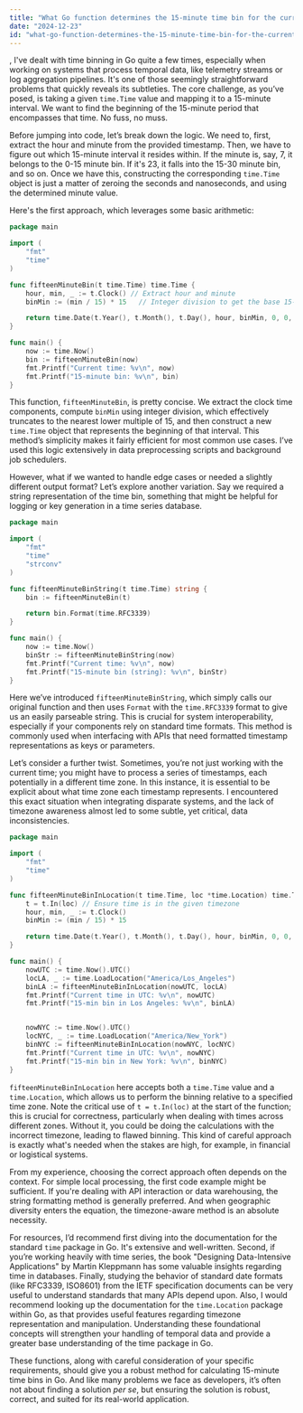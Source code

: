 ```yaml
---
title: "What Go function determines the 15-minute time bin for the current time?"
date: "2024-12-23"
id: "what-go-function-determines-the-15-minute-time-bin-for-the-current-time"
---
```


,  I've dealt with time binning in Go quite a few times, especially when working on systems that process temporal data, like telemetry streams or log aggregation pipelines. It's one of those seemingly straightforward problems that quickly reveals its subtleties. The core challenge, as you’ve posed, is taking a given `time.Time` value and mapping it to a 15-minute interval. We want to find the beginning of the 15-minute period that encompasses that time. No fuss, no muss.

Before jumping into code, let’s break down the logic. We need to, first, extract the hour and minute from the provided timestamp. Then, we have to figure out which 15-minute interval it resides within. If the minute is, say, 7, it belongs to the 0-15 minute bin. If it's 23, it falls into the 15-30 minute bin, and so on. Once we have this, constructing the corresponding `time.Time` object is just a matter of zeroing the seconds and nanoseconds, and using the determined minute value.

Here's the first approach, which leverages some basic arithmetic:

```go
package main

import (
    "fmt"
    "time"
)

func fifteenMinuteBin(t time.Time) time.Time {
	hour, min, _ := t.Clock() // Extract hour and minute
	binMin := (min / 15) * 15   // Integer division to get the base 15-min interval

	return time.Date(t.Year(), t.Month(), t.Day(), hour, binMin, 0, 0, t.Location())
}

func main() {
    now := time.Now()
    bin := fifteenMinuteBin(now)
    fmt.Printf("Current time: %v\n", now)
    fmt.Printf("15-minute bin: %v\n", bin)
}
```

This function, `fifteenMinuteBin`, is pretty concise. We extract the clock time components, compute `binMin` using integer division, which effectively truncates to the nearest lower multiple of 15, and then construct a new `time.Time` object that represents the beginning of that interval. This method’s simplicity makes it fairly efficient for most common use cases. I’ve used this logic extensively in data preprocessing scripts and background job schedulers.

However, what if we wanted to handle edge cases or needed a slightly different output format? Let’s explore another variation. Say we required a string representation of the time bin, something that might be helpful for logging or key generation in a time series database.

```go
package main

import (
    "fmt"
    "time"
	"strconv"
)

func fifteenMinuteBinString(t time.Time) string {
    bin := fifteenMinuteBin(t)

    return bin.Format(time.RFC3339)
}

func main() {
	now := time.Now()
	binStr := fifteenMinuteBinString(now)
	fmt.Printf("Current time: %v\n", now)
    fmt.Printf("15-minute bin (string): %v\n", binStr)
}
```
Here we’ve introduced `fifteenMinuteBinString`, which simply calls our original function and then uses `Format` with the `time.RFC3339` format to give us an easily parseable string. This is crucial for system interoperability, especially if your components rely on standard time formats. This method is commonly used when interfacing with APIs that need formatted timestamp representations as keys or parameters.

Let’s consider a further twist. Sometimes, you’re not just working with the current time; you might have to process a series of timestamps, each potentially in a different time zone. In this instance, it is essential to be explicit about what time zone each timestamp represents. I encountered this exact situation when integrating disparate systems, and the lack of timezone awareness almost led to some subtle, yet critical, data inconsistencies.

```go
package main

import (
	"fmt"
	"time"
)

func fifteenMinuteBinInLocation(t time.Time, loc *time.Location) time.Time {
    t = t.In(loc) // Ensure time is in the given timezone
	hour, min, _ := t.Clock()
	binMin := (min / 15) * 15

	return time.Date(t.Year(), t.Month(), t.Day(), hour, binMin, 0, 0, loc)
}

func main() {
    nowUTC := time.Now().UTC()
    locLA, _ := time.LoadLocation("America/Los_Angeles")
    binLA := fifteenMinuteBinInLocation(nowUTC, locLA)
	fmt.Printf("Current time in UTC: %v\n", nowUTC)
	fmt.Printf("15-min bin in Los Angeles: %v\n", binLA)


	nowNYC := time.Now().UTC()
    locNYC, _ := time.LoadLocation("America/New_York")
    binNYC := fifteenMinuteBinInLocation(nowNYC, locNYC)
	fmt.Printf("Current time in UTC: %v\n", nowNYC)
    fmt.Printf("15-min bin in New York: %v\n", binNYC)
}

```

`fifteenMinuteBinInLocation` here accepts both a `time.Time` value and a `time.Location`, which allows us to perform the binning relative to a specified time zone. Note the critical use of `t = t.In(loc)` at the start of the function; this is crucial for correctness, particularly when dealing with times across different zones. Without it, you could be doing the calculations with the incorrect timezone, leading to flawed binning. This kind of careful approach is exactly what's needed when the stakes are high, for example, in financial or logistical systems.

From my experience, choosing the correct approach often depends on the context. For simple local processing, the first code example might be sufficient. If you're dealing with API interaction or data warehousing, the string formatting method is generally preferred. And when geographic diversity enters the equation, the timezone-aware method is an absolute necessity.

For resources, I’d recommend first diving into the documentation for the standard `time` package in Go. It's extensive and well-written. Second, if you’re working heavily with time series, the book "Designing Data-Intensive Applications" by Martin Kleppmann has some valuable insights regarding time in databases. Finally, studying the behavior of standard date formats (like RFC3339, ISO8601) from the IETF specification documents can be very useful to understand standards that many APIs depend upon. Also, I would recommend looking up the documentation for the `time.Location` package within Go, as that provides useful features regarding timezone representation and manipulation. Understanding these foundational concepts will strengthen your handling of temporal data and provide a greater base understanding of the time package in Go.

These functions, along with careful consideration of your specific requirements, should give you a robust method for calculating 15-minute time bins in Go. And like many problems we face as developers, it’s often not about finding a solution *per se*, but ensuring the solution is robust, correct, and suited for its real-world application.
